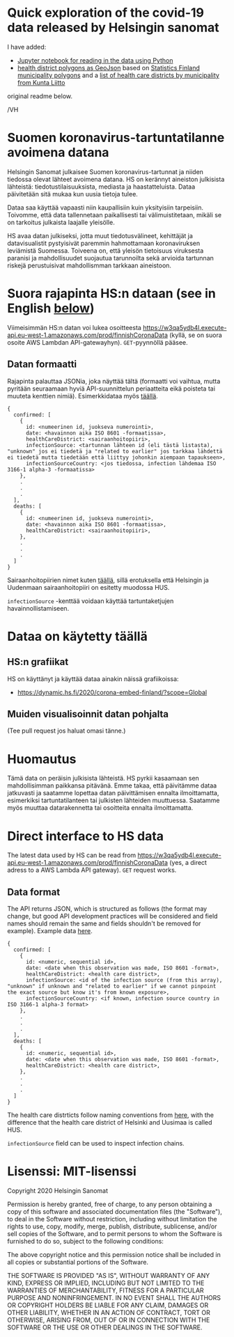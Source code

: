 # Quick exploration of the covid-19 data released by Helsingin sanomat

I have added: 
- [Jupyter notebook for reading in the data using Python](explore_covid_data.ipynb) 
- [health district polygons as GeoJson](healthDistrictsEPSG4326.geojson) based on [Statistics Finland municipality polygons](https://www.stat.fi/org/avoindata/paikkatietoaineistot/kuntapohjaiset_tilastointialueet.html) and a [list of health care districts by municipality from Kunta Liitto](https://www.kuntaliitto.fi/sosiaali-ja-terveysasiat/sairaanhoitopiirien-jasenkunnat)

original readme below.

/VH



# Suomen koronavirus-tartuntatilanne avoimena datana

Helsingin Sanomat julkaisee Suomen koronavirus-tartunnat ja niiden tiedossa olevat lähteet avoimena datana. HS on kerännyt aineiston julkisista lähteistä: tiedotustilaisuuksista, mediasta ja haastatteluista. Dataa päivitetään sitä mukaa kun uusia tietoja tulee. 

Dataa saa käyttää vapaasti niin kaupallisiin kuin yksityisiin tarpeisiin. Toivomme, että data tallennetaan paikallisesti tai välimuistitetaan, mikäli se on tarkoitus julkaista laajalle yleisölle.

HS avaa datan julkiseksi, jotta muut tiedotusvälineet, kehittäjät ja datavisualistit pystyisivät paremmin hahmottamaan koronaviruksen leviämistä Suomessa. Toiveena on, että yleisön tietoisuus viruksesta paranisi ja mahdollisuudet suojautua tarunnoilta sekä arvioida tartunnan riskejä perustuisivat mahdollismman tarkkaan aineistoon.

# Suora rajapinta HS:n dataan (see in English [below](#direct-interface-to-hs-data))

Viimeisimmän HS:n datan voi lukea osoitteesta https://w3qa5ydb4l.execute-api.eu-west-1.amazonaws.com/prod/finnishCoronaData
(kyllä, se on suora osoite AWS Lambdan API-gatewayhyn). `GET`-pyynnöllä pääsee.

## Datan formaatti

Rajapinta palauttaa JSONia, joka näyttää tältä (formaatti voi vaihtua, mutta pyritään seuraamaan hyviä API-suunnittelun periaatteita
eikä poisteta tai muuteta kenttien nimiä). Esimerkkidataa myös [täällä](latestData.json).

```
{
  confirmed: [
    {
      id: <numeerinen id, juokseva numerointi>,
      date: <havainnon aika ISO 8601 -formaatissa>,
      healthCareDistrict: <sairaanhoitopiiri>,
      infectionSource: <tartunnan lähteen id (eli tästä listasta), "unknown" jos ei tiedetä ja "related to earlier" jos tarkkaa lähdettä ei tiedetä mutta tiedetään että liittyy johonkin aiempaan tapaukseen>,
      infectionSourceCountry: <jos tiedossa, infection lähdemaa ISO 3166-1 alpha-3 -formaatissa>
    },
    .
    .
    .
  ],
  deaths: [
    {
      id: <numeerinen id, juokseva numerointi>,
      date: <havainnon aika ISO 8601 -formaatissa>,
      healthCareDistrict: <sairaanhoitopiiri>,
    },
    .
    .
    .
  ]
}
```

Sairaanhoitopiirien nimet kuten [täällä](https://www.kuntaliitto.fi/sosiaali-ja-terveysasiat/sairaanhoitopiirien-jasenkunnat), sillä erotuksella
että Helsingin ja Uudenmaan sairaanhoitopiiri on esitetty muodossa HUS.

`infectionSource` -kenttää voidaan käyttää tartuntaketjujen havainnollistamiseen.

# Dataa on käytetty täällä

## HS:n grafiikat

HS on käyttänyt ja käyttää dataa ainakin näissä grafiikoissa:
- https://dynamic.hs.fi/2020/corona-embed-finland/?scope=Global

## Muiden visualisoinnit datan pohjalta

(Tee pull request jos haluat omasi tänne.)

# Huomautus

Tämä data on peräisin julkisista lähteistä. HS pyrkii kasaamaan sen mahdollisimman paikkansa pitävänä. Emme takaa, että päivitämme dataa jatkuvasti ja saatamme lopettaa datan päivittämisen ennalta ilmoittamatta, esimerkiksi tartuntatilanteen tai julkisten lähteiden muuttuessa. Saatamme myös muuttaa datarakennetta tai osoitteita ennalta ilmoittamatta.


# Direct interface to HS data

The latest data used by HS can be read from https://w3qa5ydb4l.execute-api.eu-west-1.amazonaws.com/prod/finnishCoronaData
(yes, a direct adress to a AWS Lambda API gateway). `GET` request works.

## Data format

The API returns JSON, which is structured as follows (the format may change, but good API development practices will be considered
and field names should remain the same and fields shouldn't be removed for example). Example data [here](latestData.json).

```
{
  confirmed: [
    {
      id: <numeric, sequential id>,
      date: <date when this observation was made, ISO 8601 -format>,
      healthCareDistrict: <health care district>,
      infectionSource: <id of the infection source (from this array), "unknown" if unknown and "related to earlier" if we cannot pinpoint the exact source but know it's from known exposure>,
      infectionSourceCountry: <if known, infection source country in ISO 3166-1 alpha-3 format>
    },
    .
    .
    .
  ],
  deaths: [
    {
      id: <numeric, sequential id>,
      date: <date when this observation was made, ISO 8601 -format>,
      healthCareDistrict: <health care district>,
    },
    .
    .
    .
  ]
}
```

The health care distrticts follow naming conventions from [here](https://www.kuntaliitto.fi/sosiaali-ja-terveysasiat/sairaanhoitopiirien-jasenkunnat), with the
difference that the health care district of Helsinki and Uusimaa is called HUS.

`infectionSource` field can be used to inspect infection chains.

# Lisenssi: MIT-lisenssi

Copyright 2020 Helsingin Sanomat

Permission is hereby granted, free of charge, to any person obtaining a copy of this software and associated documentation files (the "Software"), to deal in the Software without restriction, including without limitation the rights to use, copy, modify, merge, publish, distribute, sublicense, and/or sell copies of the Software, and to permit persons to whom the Software is furnished to do so, subject to the following conditions:

The above copyright notice and this permission notice shall be included in all copies or substantial portions of the Software.

THE SOFTWARE IS PROVIDED "AS IS", WITHOUT WARRANTY OF ANY KIND, EXPRESS OR IMPLIED, INCLUDING BUT NOT LIMITED TO THE WARRANTIES OF MERCHANTABILITY, FITNESS FOR A PARTICULAR PURPOSE AND NONINFRINGEMENT. IN NO EVENT SHALL THE AUTHORS OR COPYRIGHT HOLDERS BE LIABLE FOR ANY CLAIM, DAMAGES OR OTHER LIABILITY, WHETHER IN AN ACTION OF CONTRACT, TORT OR OTHERWISE, ARISING FROM, OUT OF OR IN CONNECTION WITH THE SOFTWARE OR THE USE OR OTHER DEALINGS IN THE SOFTWARE.
